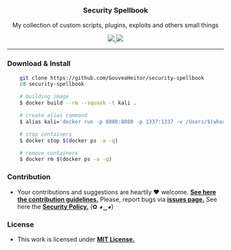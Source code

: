 <p align="center">
  <h3 align="center">Security Spellbook</h3>
  <p align="center">My collection of custom scripts, plugins, exploits and others small things</p>

  <p align="center">
    <a href="https://github.com/GouveaHeitor/security-spellbook/blob/master/LICENSE.md">
      <img src="https://img.shields.io/badge/license-MIT-blue.svg">
    </a>
    <a href="https://github.com/GouveaHeitor/security-spellbook/releases">
      <img src="https://img.shields.io/badge/version-0.1-blue.svg">
    </a>
  </p>
</p>

---

### Download & Install

```bash 
    git clone https://github.com/GouveaHeitor/security-spellbook
    cd security-spellbook

    # building image
    $ docker build --rm --squash -t kali .

    # create alias command
    $ alias kali='docker run -p 8080:8080 -p 1337:1337 -v /Users/$(whoami)/Documents/:/home/ -ti kali /bin/bash'

    # stop containers
    $ docker stop $(docker ps -a -q)

    # remove containers
    $ docker rm $(docker ps -a -q)
```

### Contribution

- Your contributions and suggestions are heartily ♥ welcome. [**See here the contribution guidelines.**](/.github/CONTRIBUTING.md) Please, report bugs via [**issues page.**](https://github.com/GouveaHeitor/security-spellbook/issues) See here the [**Security Policy.**](./github/SECURITY.md) (✿ ◕‿◕) 

### License

- This work is licensed under [**MIT License.**](https://github.com/GouveaHeitor/security-spellbook/blob/master/LICENSE.md)
